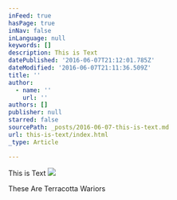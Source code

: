 ```yaml
---
inFeed: true
hasPage: true
inNav: false
inLanguage: null
keywords: []
description: This is Text
datePublished: '2016-06-07T21:12:01.785Z'
dateModified: '2016-06-07T21:11:36.509Z'
title: ''
author:
  - name: ''
    url: ''
authors: []
publisher: null
starred: false
sourcePath: _posts/2016-06-07-this-is-text.md
url: this-is-text/index.html
_type: Article

---
```

This is Text
![](https://the-grid-user-content.s3-us-west-2.amazonaws.com/29c1d64e-f4e2-49f9-930b-0aa4143612e5.jpg)

These Are Terracotta Wariors